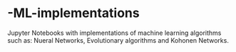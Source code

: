 # -ML-implementations
Jupyter Notebooks with implementations of machine learning algorithms such as: Nueral Networks, Evolutionary algorithms and Kohonen Networks.
